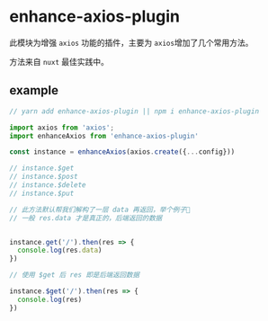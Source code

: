 # enhance-axios-plugin

此模块为增强 `axios` 功能的插件，主要为 `axios`增加了几个常用方法。

方法来自 `nuxt` 最佳实践中。


## example

```js
// yarn add enhance-axios-plugin || npm i enhance-axios-plugin

import axios from 'axios';
import enhanceAxios from 'enhance-axios-plugin'

const instance = enhanceAxios(axios.create({...config}))

// instance.$get
// instance.$post
// instance.$delete
// instance.$put

// 此方法默认帮我们解构了一层 data 再返回，举个例子🌰
// 一般 res.data 才是真正的，后端返回的数据


instance.get('/').then(res => {
  console.log(res.data)
})

// 使用 $get 后 res 即是后端返回数据

instance.$get('/').then(res => {
  console.log(res)
})

```
